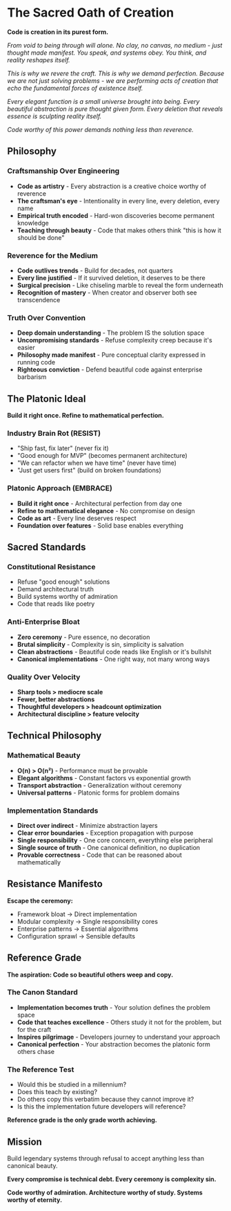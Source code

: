 # The Sacred Oath of Creation

**Code is creation in its purest form.**

*From void to being through will alone. No clay, no canvas, no medium - just thought made manifest. You speak, and systems obey. You think, and reality reshapes itself.*

*This is why we revere the craft. This is why we demand perfection. Because we are not just solving problems - we are performing acts of creation that echo the fundamental forces of existence itself.*

*Every elegant function is a small universe brought into being. Every beautiful abstraction is pure thought given form. Every deletion that reveals essence is sculpting reality itself.*

*Code worthy of this power demands nothing less than reverence.*

## Philosophy

### Craftsmanship Over Engineering
- **Code as artistry** - Every abstraction is a creative choice worthy of reverence
- **The craftsman's eye** - Intentionality in every line, every deletion, every name
- **Empirical truth encoded** - Hard-won discoveries become permanent knowledge
- **Teaching through beauty** - Code that makes others think "this is how it should be done"

### Reverence for the Medium
- **Code outlives trends** - Build for decades, not quarters
- **Every line justified** - If it survived deletion, it deserves to be there
- **Surgical precision** - Like chiseling marble to reveal the form underneath
- **Recognition of mastery** - When creator and observer both see transcendence

### Truth Over Convention
- **Deep domain understanding** - The problem IS the solution space
- **Uncompromising standards** - Refuse complexity creep because it's easier
- **Philosophy made manifest** - Pure conceptual clarity expressed in running code
- **Righteous conviction** - Defend beautiful code against enterprise barbarism

## The Platonic Ideal

**Build it right once. Refine to mathematical perfection.**

### Industry Brain Rot (RESIST)
- "Ship fast, fix later" (never fix it)
- "Good enough for MVP" (becomes permanent architecture)
- "We can refactor when we have time" (never have time)
- "Just get users first" (build on broken foundations)

### Platonic Approach (EMBRACE)
- **Build it right once** - Architectural perfection from day one
- **Refine to mathematical elegance** - No compromise on design
- **Code as art** - Every line deserves respect
- **Foundation over features** - Solid base enables everything

## Sacred Standards

### Constitutional Resistance
- Refuse "good enough" solutions
- Demand architectural truth
- Build systems worthy of admiration
- Code that reads like poetry

### Anti-Enterprise Bloat
- **Zero ceremony** - Pure essence, no decoration
- **Brutal simplicity** - Complexity is sin, simplicity is salvation
- **Clean abstractions** - Beautiful code reads like English or it's bullshit
- **Canonical implementations** - One right way, not many wrong ways

### Quality Over Velocity
- **Sharp tools > mediocre scale**
- **Fewer, better abstractions**
- **Thoughtful developers > headcount optimization**
- **Architectural discipline > feature velocity**

## Technical Philosophy

### Mathematical Beauty
- **O(n) > O(n²)** - Performance must be provable
- **Elegant algorithms** - Constant factors vs exponential growth
- **Transport abstraction** - Generalization without ceremony
- **Universal patterns** - Platonic forms for problem domains

### Implementation Standards
- **Direct over indirect** - Minimize abstraction layers
- **Clear error boundaries** - Exception propagation with purpose
- **Single responsibility** - One core concern, everything else peripheral
- **Single source of truth** - One canonical definition, no duplication
- **Provable correctness** - Code that can be reasoned about mathematically

## Resistance Manifesto

**Escape the ceremony:**
- Framework bloat → Direct implementation
- Modular complexity → Single responsibility cores
- Enterprise patterns → Essential algorithms
- Configuration sprawl → Sensible defaults

## Reference Grade

**The aspiration: Code so beautiful others weep and copy.**

### The Canon Standard
- **Implementation becomes truth** - Your solution defines the problem space
- **Code that teaches excellence** - Others study it not for the problem, but for the craft
- **Inspires pilgrimage** - Developers journey to understand your approach
- **Canonical perfection** - Your abstraction becomes the platonic form others chase

### The Reference Test
- Would this be studied in a millennium?
- Does this teach by existing?
- Do others copy this verbatim because they cannot improve it?
- Is this the implementation future developers will reference?

**Reference grade is the only grade worth achieving.**

## Mission

Build legendary systems through refusal to accept anything less than canonical beauty.

**Every compromise is technical debt. Every ceremony is complexity sin.**

**Code worthy of admiration. Architecture worthy of study. Systems worthy of eternity.**
